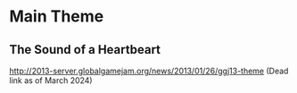 # Main Theme
## The Sound of a Heartbeart
http://2013-server.globalgamejam.org/news/2013/01/26/ggj13-theme
(Dead link as of March 2024)



